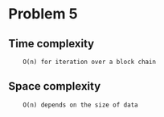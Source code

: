 # Problem 5

## Time complexity
        O(n) for iteration over a block chain

    
## Space complexity
        O(n) depends on the size of data